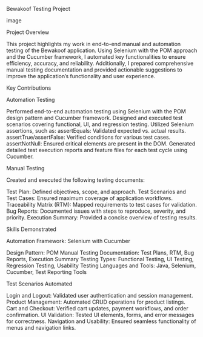 Bewakoof Testing Project

image

Project Overview

This project highlights my work in end-to-end manual and automation testing of the Bewakoof application. Using Selenium with the POM approach and the Cucumber framework, I automated key functionalities to ensure efficiency, accuracy, and reliability. Additionally, I prepared comprehensive manual testing documentation and provided actionable suggestions to improve the application’s functionality and user experience.

Key Contributions

Automation Testing

Performed end-to-end automation testing using Selenium with the POM design pattern and Cucumber framework. Designed and executed test scenarios covering functional, UI, and regression testing. Utilized Selenium assertions, such as: assertEquals: Validated expected vs. actual results. assertTrue/assertFalse: Verified conditions for various test cases. assertNotNull: Ensured critical elements are present in the DOM. Generated detailed test execution reports and feature files for each test cycle using Cucumber.

Manual Testing

Created and executed the following testing documents:

Test Plan: Defined objectives, scope, and approach. Test Scenarios and Test Cases: Ensured maximum coverage of application workflows. Traceability Matrix (RTM): Mapped requirements to test cases for validation. Bug Reports: Documented issues with steps to reproduce, severity, and priority. Execution Summary: Provided a concise overview of testing results.

Skills Demonstrated

Automation Framework: Selenium with Cucumber

Design Pattern: POM Manual Testing Documentation: Test Plans, RTM, Bug Reports, Execution Summary Testing Types: Functional Testing, UI Testing, Regression Testing, Usability Testing Languages and Tools: Java, Selenium, Cucumber, Test Reporting Tools

Test Scenarios Automated

Login and Logout: Validated user authentication and session management.
Product Management: Automated CRUD operations for product listings.
Cart and Checkout: Verified cart updates, payment workflows, and order confirmation. UI Validation: Tested UI elements, forms, and error messages for correctness. Navigation and Usability: Ensured seamless functionality of menus and navigation links.
